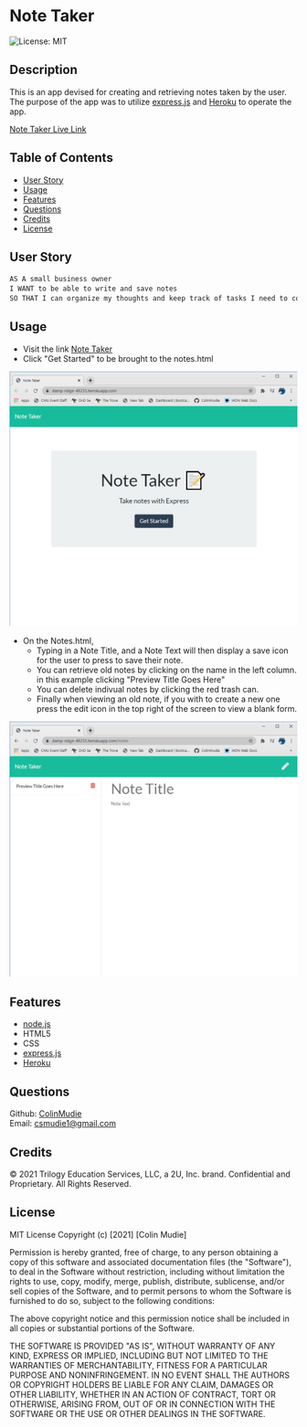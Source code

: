 # Note Taker

![License: MIT](https://img.shields.io/badge/License-MIT-green.svg)

## Description
This is an app devised for creating and retrieving notes taken by the user. The purpose of the app was to utilize [express.js](https://expressjs.com/) and [Heroku](https://www.heroku.com/home) to operate the app.

[Note Taker Live Link](https://damp-ridge-49255.herokuapp.com/)

## Table of Contents

* [User Story](#user-story)
* [Usage](#usage)
* [Features](#features)
* [Questions](#questions)
* [Credits](#credits)
* [License](#license)

## User Story
```md
AS A small business owner
I WANT to be able to write and save notes
SO THAT I can organize my thoughts and keep track of tasks I need to complete
```


## Usage
- Visit the link [Note Taker](https://damp-ridge-49255.herokuapp.com/)
- Click "Get Started" to be brought to the notes.html  

 ![NoteTaker1](./Assets/NoteTaker1.png)
- On the Notes.html,
    - Typing in a Note Title, and a Note Text will then display a save icon for the user to press to save their note.
    - You can retrieve old notes by clicking on the name in the left column. in this example clicking "Preview Title Goes Here"
    - You can delete indivual notes by clicking the red trash can.
    - Finally when viewing an old note, if you with to create a new one press the edit icon in the top right of the screen to view a blank form.  

![NoteTaker3](./Assets/NoteTaker3.png)


## Features
- [node.js](https://nodejs.org/en/)
- HTML5
- CSS
- [express.js](https://expressjs.com/)
- [Heroku](https://www.heroku.com/home)

## Questions
Github: [ColinMudie](https://github.com/ColinMudie/)  
Email: [csmudie1@gmail.com](csmudie1@gmail.com)

## Credits
© 2021 Trilogy Education Services, LLC, a 2U, Inc. brand. Confidential and Proprietary. All Rights Reserved.

## License
MIT License
Copyright (c) [2021] [Colin Mudie]

Permission is hereby granted, free of charge, to any person obtaining a copy
of this software and associated documentation files (the "Software"), to deal
in the Software without restriction, including without limitation the rights
to use, copy, modify, merge, publish, distribute, sublicense, and/or sell
copies of the Software, and to permit persons to whom the Software is
furnished to do so, subject to the following conditions:

The above copyright notice and this permission notice shall be included in all
copies or substantial portions of the Software.

THE SOFTWARE IS PROVIDED "AS IS", WITHOUT WARRANTY OF ANY KIND, EXPRESS OR
IMPLIED, INCLUDING BUT NOT LIMITED TO THE WARRANTIES OF MERCHANTABILITY,
FITNESS FOR A PARTICULAR PURPOSE AND NONINFRINGEMENT. IN NO EVENT SHALL THE
AUTHORS OR COPYRIGHT HOLDERS BE LIABLE FOR ANY CLAIM, DAMAGES OR OTHER
LIABILITY, WHETHER IN AN ACTION OF CONTRACT, TORT OR OTHERWISE, ARISING FROM,
OUT OF OR IN CONNECTION WITH THE SOFTWARE OR THE USE OR OTHER DEALINGS IN THE
SOFTWARE.
